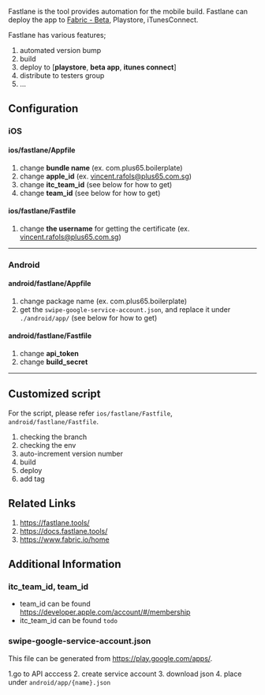 Fastlane is the tool provides automation for the mobile build.
Fastlane can deploy the app to [Fabric - Beta](https://www.fabric.io/home), Playstore, iTunesConnect. 

Fastlane has various features; 

1. automated version bump
2. build 
3. deploy to [**playstore**, **beta app**, **itunes connect**]
4. distribute to testers group
5. ...

## Configuration

### iOS 

#### ios/fastlane/Appfile

1. change **bundle name** (ex. com.plus65.boilerplate)
2. change **apple_id** (ex. vincent.rafols@plus65.com.sg)
3. change **itc_team_id** (see below for how to get)
4. change **team_id** (see below for how to get)

#### ios/fastlane/Fastfile

1. change **the username** for getting the certificate (ex. vincent.rafols@plus65.com.sg)

---
### Android

#### android/fastlane/Appfile

1. change package name (ex. com.plus65.boilerplate)
2. get the ``swipe-google-service-account.json``, and replace it under ``./android/app/`` (see below for how to get)

#### android/fastlane/Fastfile

1. change **api_token**
2. change **build_secret**

---
## Customized script

For the script, please refer ``ios/fastlane/Fastfile``, ``android/fastlane/Fastfile``.

1. checking the branch
2. checking the env
3. auto-increment version number
4. build
5. deploy
6. add tag

## Related Links

1. https://fastlane.tools/
2. https://docs.fastlane.tools/
3. https://www.fabric.io/home

## Additional Information 

### itc_team_id, team_id

* team_id can be found https://developer.apple.com/account/#/membership
* itc_team_id can be found ``todo``

### swipe-google-service-account.json 

This file can be generated from https://play.google.com/apps/.

1.go to API acccess
2. create service account
3. download json 
4. place under ``android/app/{name}.json``